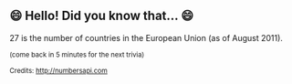 ## :smile: Hello! Did you know that... :smile:
27 is the number of countries in the European Union (as of August 2011).

<sup>(come back in 5 minutes for the next trivia)</sup>


<sup>Credits: http://numbersapi.com</sup>
